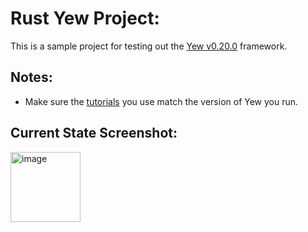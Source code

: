 # Rust Yew Project:
This is a sample project for testing out the [Yew v0.20.0](https://docs.rs/yew/0.20.0/yew/index.html) framework.

## Notes:
- Make sure the [tutorials](https://yew.rs/docs/tutorial) you use match the version of Yew you run.

## Current State Screenshot:
<img width="112" alt="image" src="https://github.com/adolph/trying-yew/assets/135291/f17adb94-c8c5-4b05-b6c3-74775cc47eab">

